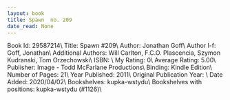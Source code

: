 ```yaml
---
layout: book
title: Spawn  no. 209
date_read: None
---
```


Book Id: 29587214\ 
Title: Spawn #209\ 
Author: Jonathan Goff\ 
Author l-f: Goff, Jonathan\ 
Additional Authors: Will Carlton, F.C.O. Plascencia, Szymon Kudranski, Tom Orzechowski\ 
ISBN: \ 
My Rating: 0\ 
Average Rating: 5.00\ 
Publisher: Image - Todd McFarlane Productions\ 
Binding: Kindle Edition\ 
Number of Pages: 21\ 
Year Published: 2011\ 
Original Publication Year: \ 
Date Added: 2020/04/02\ 
Bookshelves: kupka-wstydu\ 
Bookshelves with positions: kupka-wstydu (#1126)\ 

